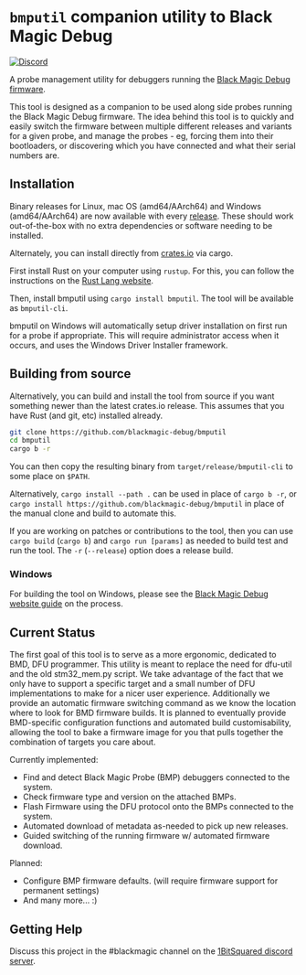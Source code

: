# `bmputil` companion utility to Black Magic Debug

[![Discord](https://img.shields.io/discord/613131135903596547?logo=discord)](https://discord.gg/P7FYThy)

A probe management utility for debuggers running the [Black Magic Debug firmware](https://black-magic.org/).

This tool is designed as a companion to be used along side probes running the Black Magic Debug firmware.
The idea behind this tool is to quickly and easily switch the firmware between multiple different releases
and variants for a given probe, and manage the probes - eg, forcing them into their bootloaders, or discovering
which you have connected and what their serial numbers are.

## Installation

Binary releases for Linux, mac OS (amd64/AArch64) and Windows (amd64/AArch64) are now available with every
[release](https://github.com/blackmagic-debug/bmputil/releases). These should work out-of-the-box with no
extra dependencies or software needing to be installed.

Alternately, you can install directly from [crates.io](https://crates.io/crates/bmputil) via cargo.

First install Rust on your computer using `rustup`. For this, you can follow the instructions on the
[Rust Lang website](https://www.rust-lang.org/tools/install).

Then, install bmputil using `cargo install bmputil`. The tool will be available as `bmputil-cli`.

bmputil on Windows will automatically setup driver installation on first run for a probe if appropriate.
This will require administrator access when it occurs, and uses the Windows Driver Installer framework.

## Building from source

Alternatively, you can build and install the tool from source if you want something newer than the latest
crates.io release. This assumes that you have Rust (and git, etc) installed already.

```sh
git clone https://github.com/blackmagic-debug/bmputil
cd bmputil
cargo b -r
```

You can then copy the resulting binary from `target/release/bmputil-cli` to some place on `$PATH`.

Alternatively, `cargo install --path .` can be used in place of `cargo b -r`, or
`cargo install https://github.com/blackmagic-debug/bmputil` in place of the manual clone and build to automate this.

If you are working on patches or contributions to the tool, then you can use `cargo build` (`cargo b`) and
`cargo run [params]` as needed to build test and run the tool. The `-r` (`--release`) option does a release
build.

### Windows

For building the tool on Windows, please see the
[Black Magic Debug website guide](https://black-magic.org/knowledge/bmputil-on-windows.html) on the process.

## Current Status

The first goal of this tool is to serve as a more ergonomic, dedicated to BMD, DFU programmer. This utility is meant
to replace the need for dfu-util and the old stm32_mem.py script. We take advantage of the fact that we only have to
support a specific target and a small number of DFU implementations to make for a nicer user experience. Additionally
we provide an automatic firmware switching command as we know the location where to look for BMD firmware builds. It
is planned to eventually provide BMD-specific configuration functions and automated build customisability, allowing
the tool to bake a firmware image for you that pulls together the combination of targets you care about.

Currently implemented:

* Find and detect Black Magic Probe (BMP) debuggers connected to the system.
* Check firmware type and version on the attached BMPs.
* Flash Firmware using the DFU protocol onto the BMPs connected to the system.
* Automated download of metadata as-needed to pick up new releases.
* Guided switching of the running firmware w/ automated firmware download.

Planned:

* Configure BMP firmware defaults. (will require firmware support for permanent settings)
* And many more... :)

## Getting Help

Discuss this project in the #blackmagic channel on the [1BitSquared discord server](https://discord.gg/P7FYThy).
